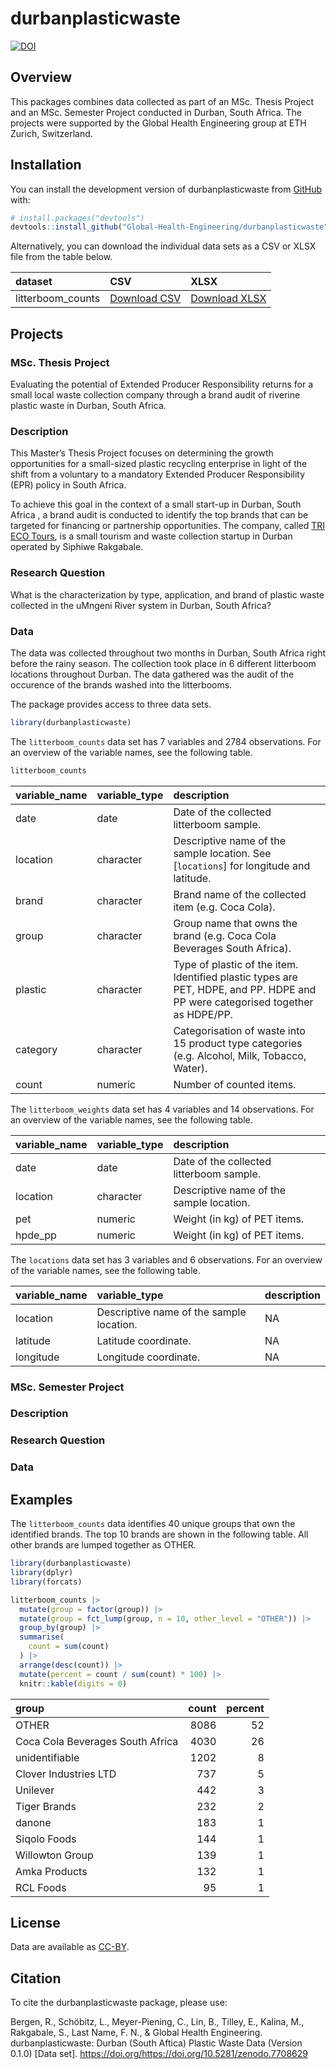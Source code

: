 
<!-- README.md is generated from README.Rmd. Please edit that file -->
<script defer data-domain="global-health-engineering.github.io/durbanplasticwaste" src="https://plausible.io/js/script.js"></script>

# durbanplasticwaste

<!-- badges: start -->

[![DOI](https://zenodo.org/badge/604573987.svg)](https://zenodo.org/badge/latestdoi/604573987)
<!-- badges: end -->

## Overview

This packages combines data collected as part of an MSc. Thesis Project
and an MSc. Semester Project conducted in Durban, South Africa. The
projects were supported by the Global Health Engineering group at ETH
Zurich, Switzerland.

## Installation

You can install the development version of durbanplasticwaste from
[GitHub](https://github.com/) with:

``` r
# install.packages("devtools")
devtools::install_github("Global-Health-Engineering/durbanplasticwaste")
```

Alternatively, you can download the individual data sets as a CSV or
XLSX file from the table below.

| dataset           | CSV                                                                                                                         | XLSX                                                                                                                          |
|:------------------|:----------------------------------------------------------------------------------------------------------------------------|:------------------------------------------------------------------------------------------------------------------------------|
| litterboom_counts | [Download CSV](https://github.com/Global-Health-Engineering/durbanplasticwaste/raw/main/inst/extdata/litterboom_counts.csv) | [Download XLSX](https://github.com/Global-Health-Engineering/durbanplasticwaste/raw/main/inst/extdata/litterboom_counts.xlsx) |

## Projects

### MSc. Thesis Project

Evaluating the potential of Extended Producer Responsibility returns for
a small local waste collection company through a brand audit of riverine
plastic waste in Durban, South Africa.

### Description

This Master’s Thesis Project focuses on determining the growth
opportunities for a small-sized plastic recycling enterprise in light of
the shift from a voluntary to a mandatory Extended Producer
Responsibility (EPR) policy in South Africa.

To achieve this goal in the context of a small start-up in Durban, South
Africa , a brand audit is conducted to identify the top brands that can
be targeted for financing or partnership opportunities. The company,
called [TRI ECO Tours](https://triecotours.co.za/), is a small tourism
and waste collection startup in Durban operated by Siphiwe Rakgabale.

### Research Question

What is the characterization by type, application, and brand of plastic
waste collected in the uMngeni River system in Durban, South Africa?

### Data

The data was collected throughout two months in Durban, South Africa
right before the rainy season. The collection took place in 6 different
litterboom locations throughout Durban. The data gathered was the audit
of the occurence of the brands washed into the litterbooms.

The package provides access to three data sets.

``` r
library(durbanplasticwaste)
```

The `litterboom_counts` data set has 7 variables and 2784 observations.
For an overview of the variable names, see the following table.

``` r
litterboom_counts
```

| variable_name | variable_type | description                                                                                                                    |
|:--------------|:--------------|:-------------------------------------------------------------------------------------------------------------------------------|
| date          | date          | Date of the collected litterboom sample.                                                                                       |
| location      | character     | Descriptive name of the sample location. See \[`locations`\] for longitude and latitude.                                       |
| brand         | character     | Brand name of the collected item (e.g. Coca Cola).                                                                             |
| group         | character     | Group name that owns the brand (e.g. Coca Cola Beverages South Africa).                                                        |
| plastic       | character     | Type of plastic of the item. Identified plastic types are PET, HDPE, and PP. HDPE and PP were categorised together as HDPE/PP. |
| category      | character     | Categorisation of waste into 15 product type categories (e.g. Alcohol, Milk, Tobacco, Water).                                  |
| count         | numeric       | Number of counted items.                                                                                                       |

The `litterboom_weights` data set has 4 variables and 14 observations.
For an overview of the variable names, see the following table.

| variable_name | variable_type | description                              |
|:--------------|:--------------|:-----------------------------------------|
| date          | date          | Date of the collected litterboom sample. |
| location      | character     | Descriptive name of the sample location. |
| pet           | numeric       | Weight (in kg) of PET items.             |
| hpde_pp       | numeric       | Weight (in kg) of PET items.             |

The `locations` data set has 3 variables and 6 observations. For an
overview of the variable names, see the following table.

| variable_name | variable_type                            | description |
|:--------------|:-----------------------------------------|:------------|
| location      | Descriptive name of the sample location. | NA          |
| latitude      | Latitude coordinate.                     | NA          |
| longitude     | Longitude coordinate.                    | NA          |

### MSc. Semester Project

<!--# please add semester project title -->

### Description

<!--# please add a short description of the semester -->

### Research Question

<!--# please add the research questions -->

### Data

## Examples

The `litterboom_counts` data identifies 40 unique groups that own the
identified brands. The top 10 brands are shown in the following table.
All other brands are lumped together as OTHER.

``` r
library(durbanplasticwaste)
library(dplyr)
library(forcats)

litterboom_counts |> 
  mutate(group = factor(group)) |> 
  mutate(group = fct_lump(group, n = 10, other_level = "OTHER")) |> 
  group_by(group) |> 
  summarise(
    count = sum(count)
  ) |> 
  arrange(desc(count)) |> 
  mutate(percent = count / sum(count) * 100) |> 
  knitr::kable(digits = 0)
```

| group                            | count | percent |
|:---------------------------------|------:|--------:|
| OTHER                            |  8086 |      52 |
| Coca Cola Beverages South Africa |  4030 |      26 |
| unidentifiable                   |  1202 |       8 |
| Clover Industries LTD            |   737 |       5 |
| Unilever                         |   442 |       3 |
| Tiger Brands                     |   232 |       2 |
| danone                           |   183 |       1 |
| Siqolo Foods                     |   144 |       1 |
| Willowton Group                  |   139 |       1 |
| Amka Products                    |   132 |       1 |
| RCL Foods                        |    95 |       1 |

## License

Data are available as
[CC-BY](https://github.com/Global-Health-Engineering/durbanplasticwaste/blob/main/LICENSE.md).

## Citation

To cite the durbanplasticwaste package, please use:

Bergen, R., Schöbitz, L., Meyer-Piening, C., Lin, B., Tilley, E.,
Kalina, M., Rakgabale, S., Last Name, F. N., & Global Health
Engineering. durbanplasticwaste: Durban (South Aftica) Plastic Waste
Data (Version 0.1.0) \[Data set\].
<https://doi.org/https://doi.org/10.5281/zenodo.7708629>
